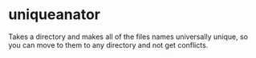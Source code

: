# uniqueanator
Takes a directory and makes all of the files names universally unique, so you can move to them to any directory and not get conflicts.
